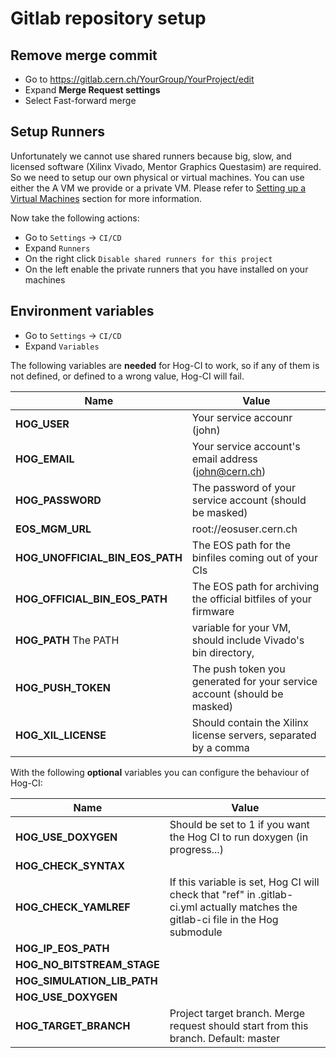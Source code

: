 # Gitlab repository setup

## Remove merge commit

- Go to https://gitlab.cern.ch/YourGroup/YourProject/edit
- Expand __Merge Request settings__ 
- Select Fast-forward merge

## Setup Runners

Unfortunately we cannot use shared runners because big, slow, and licensed software (Xilinx Vivado, Mentor Graphics Questasim) are required.
So we need to setup our own physical or virtual machines.
You can use either the A VM we provide or a private VM.
Please refer to [Setting up a Virtual Machines](03-Virtual-Machines.md) section for more information.

Now take the following actions:

- Go to `Settings` -> `CI/CD`
- Expand `Runners`
- On the right click `Disable shared runners for this project`
- On the left enable the private runners that you have installed on your machines

## Environment variables

- Go to `Settings` -> `CI/CD`
- Expand `Variables`

The following variables are **needed** for Hog-CI to work, so if any of them is not defined, or defined to a wrong value, Hog-CI will fail.

| Name                            | Value  |
|-----|---|
| __HOG_USER__                    | Your service accounr (john)                                              |
| __HOG_EMAIL__                   | Your service account's email  address (john@cern.ch)		     |
| __HOG_PASSWORD__                | The password of your service account (should be masked)		     |
| __EOS_MGM_URL__                 | root://eosuser.cern.ch						     |
| __HOG_UNOFFICIAL_BIN_EOS_PATH__ | The EOS path for the binfiles coming out of your CIs		     |
| __HOG_OFFICIAL_BIN_EOS_PATH__   | The EOS path for archiving the official bitfiles of your firmware	     |
| __HOG_PATH__ The PATH           | variable for your VM, should include Vivado's bin directory, 	     |
| __HOG_PUSH_TOKEN__              | The push token you generated for your service account (should be masked) |
| __HOG_XIL_LICENSE__             | Should contain the Xilinx license servers, separated by a comma          |

With the following **optional** variables you can configure the behaviour of Hog-CI:

| Name                            | Value  |
|-----|---|
| __HOG_USE_DOXYGEN__          | Should be set to 1 if you want the Hog CI to run doxygen (in progress...) |
| __HOG_CHECK_SYNTAX__	       | 									   |
| __HOG_CHECK_YAMLREF__	       | If this variable is set, Hog CI will check that "ref" in .gitlab-ci.yml actually matches the gitlab-ci file in the Hog submodule |
| __HOG_IP_EOS_PATH__	         |									   |
| __HOG_NO_BITSTREAM_STAGE__   |									   |
| __HOG_SIMULATION_LIB_PATH__  |									   |
| __HOG_USE_DOXYGEN__          |                                                                           |
| __HOG_TARGET_BRANCH__          |  Project target branch. Merge request should start from this branch. Default: master |

